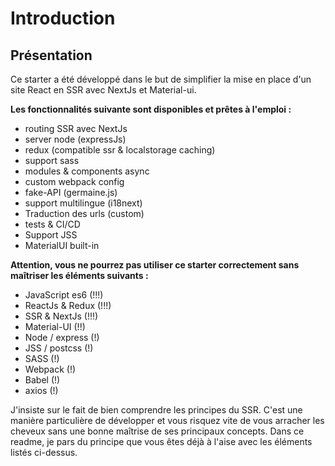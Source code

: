 # Introduction

## Présentation

Ce starter a été développé dans le but de simplifier la mise en place d'un site React en SSR avec NextJs et Material-ui.
 
 **Les fonctionnalités suivante sont disponibles et prêtes à l'emploi :** 
 
 - routing SSR avec NextJs
 - server node (expressJs)
 - redux (compatible ssr & localstorage caching)
 - support sass
 - modules & components async
 - custom webpack config
 - fake-API (germaine.js)
 - support multilingue (i18next)
 - Traduction des urls (custom)
 - tests & CI/CD
 - Support JSS
 - MaterialUI built-in

**Attention, vous ne pourrez pas utiliser ce starter correctement sans maîtriser les éléments suivants :**

- JavaScript es6 (!!!)
- ReactJs & Redux (!!!)
- SSR & NextJs (!!!)
- Material-UI (!!)
- Node / express (!)
- JSS / postcss (!)
- SASS (!)
- Webpack (!)
- Babel (!)
- axios (!)

J'insiste sur le fait de bien comprendre les principes du SSR. C'est une manière particulière de développer et vous 
risquez vite de vous arracher les cheveux sans une bonne maîtrise de ses principaux concepts. Dans ce readme, 
je pars du principe que vous êtes déjà à l'aise avec les éléments listés ci-dessus.

